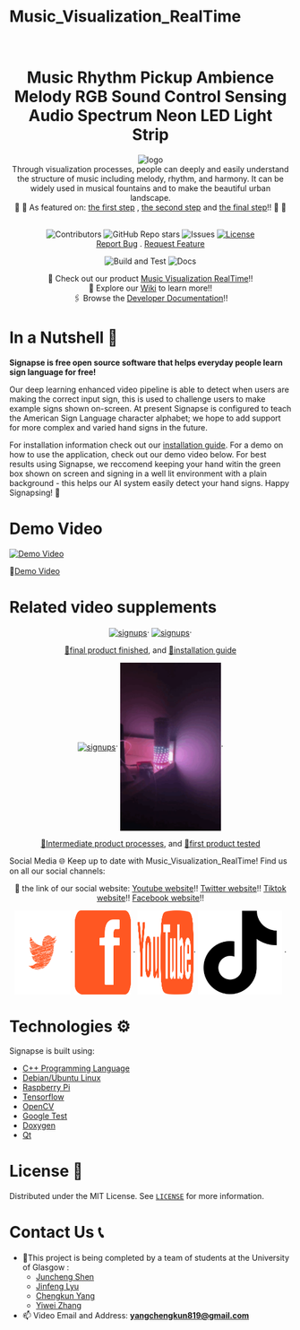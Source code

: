# Music_Visualization_RealTime



<!-- PROJECT LOGO -->
<br />
<div align="center">
   <h1 align="center">Music Rhythm Pickup Ambience Melody RGB Sound Control Sensing Audio Spectrum Neon LED Light Strip</h1>
 <img src="https://github.com/ShenJuncheng/Music_Visualization_RealTime/blob/master/images/logo.gif" alt="logo" width="400" div al ign=center />
 </br>
 Through visualization processes, people can deeply and easily understand the structure of music including melody, rhythm, and harmony. It can be widely used in musical fountains and to make the beautiful urban landscape.
 </br>
 📰 🤩 As featured on: 
    <a href="https://www.youtube.com/watch?v=cDUxdskk_mE"> the first step</a> ,
    <a href="https://www.youtube.com/watch?v=k5yiMBfBp4c"> the second step</a> 
   and <a href="https://www.youtube.com/watch?v=WVSBW5tGGxk"> the final step</a>!! 🤩 📰
 </br>
 </br>

![Contributors](https://img.shields.io/github/contributors/albanjoseph/Signapse?style=for-the-badge)
![GitHub Repo stars](https://img.shields.io/github/stars/albanjoseph/Signapse?style=for-the-badge)
![Issues](https://img.shields.io/github/issues-raw/albanjoseph/Signapse?style=for-the-badge)
[![License](https://img.shields.io/github/license/albanjoseph/Signapse?style=for-the-badge)](https://github.com/ShenJuncheng/Music_Visualization_RealTime/blob/master/LICENSE)
<br />
<a href="https://github.com/ShenJuncheng/Music_Visualization_RealTime/issues">Report Bug</a>
.
<a href="https://github.com/ShenJuncheng/Music_Visualization_RealTime/issues">Request Feature</a>
<br />

![Build and Test](https://github.com/albanjoseph/Signapse/actions/workflows/cmake_build.yml/badge.svg?branch=dev&event=push)
![Docs](https://github.com/albanjoseph/Signapse/actions/workflows/docs.yml/badge.svg)

  <p align="center">
    🎥 Check out our product
    <a href="https://youtube.com/shorts/K81KBM_WK1A?feature=share"> Music Visualization RealTime</a>!!
    <br />
    📜 Explore our 
    <a href="https://github.com/ShenJuncheng/Music_Visualization_RealTime/wiki"> Wiki</a> to learn more!!
    <br />
    🖇️ Browse the 
    <a href="https://testingforforrwhat.github.io/html/annotated.html"> Developer Documentation</a>!! 
  </p>
</p>
</div>
<h3 align="left"></h3>



# In a Nutshell 🎵

**Signapse is free open source software that helps everyday people learn sign language for free!​**

Our deep learning enhanced video pipeline is able to detect when users are making the correct input sign, this is used to challenge users to make example signs shown on-screen. At present Signapse is configured to teach the American Sign Language character alphabet; we hope to add support for more complex and varied hand signs in the future.

For installation information check out our [installation guide](https://github.com/ShenJuncheng/Music_Visualization_RealTime/blob/master/draft/Embedded-video.gif). For a demo on how to use the application, check out our demo video below. For best results using Signapse, we reccomend keeping your hand witin the green box shown on screen and signing in a well lit environment with a plain background - this helps our AI system easily detect your hand signs. Happy Signapsing! 🥳


# Demo Video                                                             
[![Demo Video](https://github.com/ShenJuncheng/Music_Visualization_RealTime/blob/master/images/Demo%20Video%20finished%20.gif)](https://twitter.com/ilovemandheling/status/1647720095160909824)

🔗[Demo Video](https://twitter.com/ilovemandheling/status/1647720095160909824)

# Related video supplements

<p align="center">
<a href="https://www.youtube.com/watch?v=WVSBW5tGGxk" target="blank"><img align="center" src="https://github.com/ShenJuncheng/Music_Visualization_RealTime/blob/master/images/final%20product%20finished.gif" alt="signups" height="150" width="230" /></a>·
<a href="https://www.youtube.com/watch?v=k5yiMBfBp4c" target="blank"><img align="center" src="https://github.com/ShenJuncheng/Music_Visualization_RealTime/blob/master/images/step%20for%20our%20app%20for%20projects%20finished.gif" alt="signups" height="150" width="230" /></a>·
</p>

<p align="center">   
    <a href="https://www.youtube.com/watch?v=WVSBW5tGGxk"> 🔗final product finished</a>,
    and <a href="https://www.youtube.com/watch?v=cDUxdskk_mE"> 🔗installation guide</a>
</p> 
   

<p align="center">
<a href="https://www.youtube.com/watch?v=k5yiMBfBp4c" target="blank"><img align="center" src="https://github.com/ShenJuncheng/Music_Visualization_RealTime/blob/master/images/Process%20notes.gif" alt="signups" height="300" width="180" /></a>·
<a href="https://twitter.com/ilovemandheling/status/1646591982796525580?s=61&t=DiPPDKnMr0ZFpzdojYN8UA" target="blank"><img align="center" src="https://github.com/ShenJuncheng/Music_Visualization_RealTime/blob/master/images/final%20product-4.gif" alt="signups" height="300" width="180" /></a>·
</p>

<p align="center">   
    <a href="https://www.youtube.com/watch?v=k5yiMBfBp4c"> 🔗Intermediate product processes</a>,
    and <a href="https://twitter.com/ilovemandheling/status/1646591982796525580?s=61&t=DiPPDKnMr0ZFpzdojYN8UA"> 🔗first product tested</a>
</p> 



Social Media 🌐
Keep up to date with Music_Visualization_RealTime! Find us on all our social channels:
</br>

<p align="center">
    🔗 the link of our social website:
    <a href="https://www.youtube.com/@chengkunyang-py8ym/featured"> Youtube website</a>!!
    <a href="https://twitter.com/ilovemandheling"> Twitter website</a>!!
    <a href="https://www.tiktok.com/@chengkunyang"> Tiktok website</a>!!
    <a href="https://www.facebook.com/profile.php?id=100091873299953"> Facebook website</a>!!
    <br />





<p align="center">
<a href="https://twitter.com/ilovemandheling" target="blank"><img align="center" src="https://github.com/ShenJuncheng/Music_Visualization_RealTime/blob/master/images/Twitter.svg" alt="signups" height="150" width="100" /></a>·
<a href="https://www.facebook.com/profile.php?id=100091873299953" target="blank"><img align="center" src="https://github.com/ShenJuncheng/Music_Visualization_RealTime/blob/master/images/facebook.svg" alt="signapse" height="150" width="100" /></a> ·
<a href="https://www.youtube.com/@chengkunyang-py8ym/featured" target="blank"><img align="center" src="https://github.com/ShenJuncheng/Music_Visualization_RealTime/blob/master/images/youtube.svg" alt="youtube" height="150" width="100"  /></a>·
<a href="https://www.tiktok.com/@chengkunyang" target="blank"><img align="center" src="https://github.com/ShenJuncheng/Music_Visualization_RealTime/blob/master/images/tiktok.svg" width="150" /></a> ·


</p>

# Technologies ⚙️
Signapse is built using:
- [C++ Programming Language](https://www.cplusplus.com/)
- [Debian/Ubuntu Linux](https://www.linux.org/)
- [Raspberry Pi](https://www.raspberrypi.org)
- [Tensorflow](https://www.tensorflow.org/)
- [OpenCV](https://opencv.org/)
- [Google Test](https://github.com/google/googletest)
- [Doxygen](https://www.doxygen.nl/index.html)
- [Qt](https://www.qt.io/)

<!-- LICENSE -->

# License 📰

Distributed under the MIT License. See [`LICENSE`](https://github.com/ShenJuncheng/Music_Visualization_RealTime/blob/master/LICENSE) for more information.




# Contact Us 📞
- 🔭This project is being completed by a team of students at the University of Glasgow :
    * [Juncheng Shen](https://github.com/ShenJuncheng)
    * [Jinfeng Lyu](https://github.com/Jinfeng-Lyu)
    * [Chengkun Yang](https://github.com/YANGCHENGKUN-designer)
    * [Yiwei Zhang](https://github.com/testingforforrwhat)
- 📫 Video Email and Address: **yangchengkun819@gmail.com**
